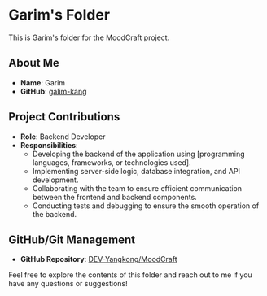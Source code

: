 # Garim's Folder

This is Garim's folder for the MoodCraft project.

## About Me

- **Name**: Garim
- **GitHub**: [galim-kang](https://github.com/galim-kang)

## Project Contributions

- **Role**: Backend Developer
- **Responsibilities**:
  - Developing the backend of the application using [programming languages, frameworks, or technologies used].
  - Implementing server-side logic, database integration, and API development.
  - Collaborating with the team to ensure efficient communication between the frontend and backend components.
  - Conducting tests and debugging to ensure the smooth operation of the backend.

## GitHub/Git Management

- **GitHub Repository**: [DEV-Yangkong/MoodCraft](https://github.com/DEV-Yangkong/MoodCraft)

Feel free to explore the contents of this folder and reach out to me if you have any questions or suggestions!
